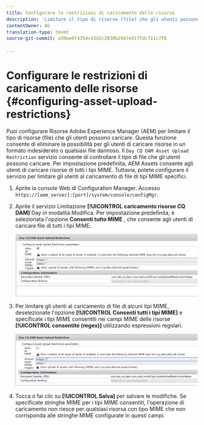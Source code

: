 ```yaml
---
title: Configurare le restrizioni di caricamento delle risorse
description: 'Limitare il tipo di risorse (file) che gli utenti possono caricare '
contentOwner: AG
translation-type: tm+mt
source-git-commit: a39ee0f435dc43d2c2830b2947e91ffdcf11c7f6

---
```



# Configurare le restrizioni di caricamento delle risorse {#configuring-asset-upload-restrictions}

Puoi configurare Risorse Adobe Experience Manager (AEM) per limitare il tipo di risorse (file) che gli utenti possono caricare. Questa funzione consente di eliminare la possibilità per gli utenti di caricare risorse in un formato indesiderato o qualsiasi file dannoso. Il `Day CQ DAM Asset Upload Restriction` servizio consente di controllare il tipo di file che gli utenti possono caricare. Per impostazione predefinita, AEM Assets consente agli utenti di caricare risorse di tutti i tipi MIME. Tuttavia, potete configurare il servizio per limitare gli utenti al caricamento di file di tipi MIME specifici.

1. Aprite la console Web di Configuration Manager. Accesso `https://[aem_server]:[port]/system/console/configMgr`.
1. Aprite il servizio Limitazione **[!UICONTROL caricamento risorse CQ DAM]** Day in modalità Modifica. Per impostazione predefinita, è selezionata l&#39;opzione **Consenti tutto MIME** , che consente agli utenti di caricare file di tutti i tipi MIME.

   ![chlimage_1-378](assets/chlimage_1-378.png)

1. Per limitare gli utenti al caricamento di file di alcuni tipi MIME, deselezionate l&#39;opzione **[!UICONTROL Consenti tutti i tipi MIME]** e specificate i tipi MIME consentiti nei campi MIME delle risorse **[!UICONTROL consentite (regex)]** utilizzando espressioni regolari.

   ![chlimage_1-379](assets/chlimage_1-379.png)

1. Tocca o fai clic su **[!UICONTROL Salva]** per salvare le modifiche. Se specificate stringhe MIME per i tipi MIME consentiti, l&#39;operazione di caricamento non riesce per qualsiasi risorsa con tipo MIME che non corrisponda alle stringhe MIME configurate in questi campi.
